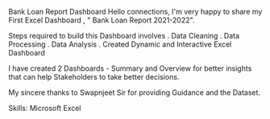 Bank Loan Report Dashboard
Hello connections,
I'm very happy to share my First Excel Dashboard , " Bank Loan Report 2021-2022".

Steps required to build this Dashboard involves 
. Data Cleaning
. Data Processing
. Data Analysis
. Created Dynamic and Interactive Excel Dashboard 

I have created 2 Dashboards - Summary and Overview for better insights that can help Stakeholders to take better decisions.

My sincere thanks to Swapnjeet Sir for providing Guidance and the Dataset.

Skills: Microsoft Excel
